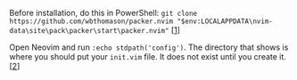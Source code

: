 Before installation, do this in PowerShell:
```git clone https://github.com/wbthomason/packer.nvim "$env:LOCALAPPDATA\nvim-data\site\pack\packer\start\packer.nvim"``` [[1](https://github.com/wbthomason/packer.nvim)]

Open Neovim and run `:echo stdpath('config')`. The directory that shows is where you should put your `init.vim` file. It does not exist until you create it. [[2](https://github.com/neovim/neovim/issues/16024)]
